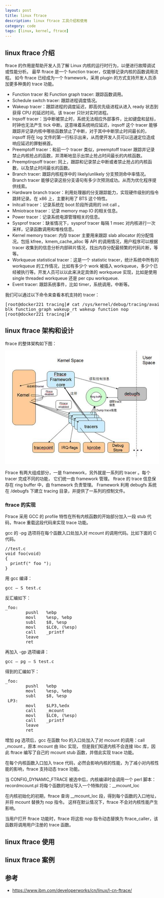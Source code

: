 ```yaml
---
layout: post
title: linux ftrace
description: linux ftrace 工具介绍和使用
category: code
tags: [linux, kernel, ftrace]
---
```

## linux ftrace 介绍
ftrace 的作用是帮助开发人员了解 Linux 内核的运行时行为，以便进行故障调试或性能分析。
最早 ftrace 是一个 function tracer，仅能够记录内核的函数调用流程。
如今 ftrace 已经成为一个 framework，采用 plugin 的方式支持开发人员添加更多种类的 trace 功能。

- Function tracer 和 Function graph tracer: 跟踪函数调用。
- Schedule switch tracer: 跟踪进程调度情况。
- Wakeup tracer：跟踪进程的调度延迟，即高优先级进程从进入 ready 状态到获得 CPU 的延迟时间。该 tracer 只针对实时进程。
- Irqsoff tracer：当中断被禁止时，系统无法相应外部事件，比如键盘和鼠标，时钟也无法产生 tick 中断。这意味着系统响应延迟，irqsoff 这个 tracer 能够跟踪并记录内核中哪些函数禁止了中断，对于其中中断禁止时间最长的，irqsoff 将在 log 文件的第一行标示出来，从而使开发人员可以迅速定位造成响应延迟的罪魁祸首。
- Preemptoff tracer：和前一个 tracer 类似，preemptoff tracer 跟踪并记录禁止内核抢占的函数，并清晰地显示出禁止抢占时间最长的内核函数。
- Preemptirqsoff tracer: 同上，跟踪和记录禁止中断或者禁止抢占的内核函数，以及禁止时间最长的函数。
- Branch tracer: 跟踪内核程序中的 likely/unlikely 分支预测命中率情况。 Branch tracer 能够记录这些分支语句有多少次预测成功。从而为优化程序提供线索。
- Hardware branch tracer：利用处理器的分支跟踪能力，实现硬件级别的指令跳转记录。在 x86 上，主要利用了 BTS 这个特性。
- Initcall tracer：记录系统在 boot 阶段所调用的 init call 。
- Mmiotrace tracer：记录 memory map IO 的相关信息。
- Power tracer：记录系统电源管理相关的信息。
- Sysprof tracer：缺省情况下，sysprof tracer 每隔 1 msec 对内核进行一次采样，记录函数调用和堆栈信息。
- Kernel memory tracer: 内存 tracer 主要用来跟踪 slab allocator 的分配情况。包括 kfree，kmem_cache_alloc 等 API 的调用情况，用户程序可以根据 tracer 收集到的信息分析内部碎片情况，找出内存分配最频繁的代码片断，等等。
- Workqueue statistical tracer：这是一个 statistic tracer，统计系统中所有的 workqueue 的工作情况，比如有多少个 work 被插入 workqueue，多少个已经被执行等。开发人员可以以此来决定具体的 workqueue 实现，比如是使用 single threaded workqueue 还是 per cpu workqueue.
- Event tracer: 跟踪系统事件，比如 timer，系统调用，中断等。

我们可以通过以下命令来查看本机支持的 tracer：

<pre class="nowordwrap">
[root@docker221 tracing]# cat /sys/kernel/debug/tracing/available_tracers 
blk function_graph wakeup_rt wakeup function nop
[root@docker221 tracing]# 
</pre>

## linux ftrace 架构和设计
ftrace 的整体架构如下图：

![](/images/linux-trace/ftrace-architecture.jpg)

Ftrace 有两大组成部分，一是 framework，另外就是一系列的 tracer 。每个 tracer 完成不同的功能，
它们统一由 framework 管理。 ftrace 的 trace 信息保存在 ring buffer 中，由 framework 负责管理。 
Framework 利用 debugfs 系统在 /debugfs 下建立 tracing 目录，并提供了一系列的控制文件。

### ftrace 的实现
Ftrace 采用 GCC 的 profile 特性在所有内核函数的开始部分加入一段 stub 代码，ftrace 重载这段代码来实现 trace 功能。

gcc 的 -pg 选项将在每个函数入口处加入对 mcount 的调用代码。比如下面的 C 代码。

<pre class="nowordwrap">
//test.c 
void foo(void) 
{ 
  printf(" foo "); 
}
</pre>

用 gcc 编译：

<pre class="nowordwrap">
gcc – S test.c
</pre>

反汇编如下：

<pre class="nowordwrap">
_foo: 
        pushl   %ebp 
        movl    %esp, %ebp 
        subl    $8, %esp 
        movl    $LC0, (%esp) 
        call    _printf 
        leave 
        ret
</pre>

再加入 -gp 选项编译：

<pre class="nowordwrap">
gcc – pg – S test.c
</pre>

得到的汇编如下：

<pre class="nowordwrap">
_foo: 
        pushl   %ebp 
        movl    %esp, %ebp 
        subl    $8, %esp 
 LP3: 
        movl    $LP3,%edx 
        call    _mcount 
        movl    $LC0, (%esp) 
        call    _printf 
        leave 
        ret
</pre>

增加 pg 选项后，gcc 在函数 foo 的入口处加入了对 mcount 的调用：call _mcount 。原本 mcount 由 libc 实现，
但是我们知道内核不会连接 libc 库，因此 ftrace 编写了自己的 mcount stub 函数，并借此实现 trace 功能。

在每个内核函数入口加入 trace 代码，必然会影响内核的性能，为了减小对内核性能的影响，ftrace 支持动态 trace 功能。

当 CONFIG_DYNAMIC_FTRACE 被选中后，内核编译时会调用一个 perl 脚本：recordmcount.pl 
将每个函数的地址写入一个特殊的段：__mcount_loc

在内核初始化的初期，ftrace 查询 __mcount_loc 段，得到每个函数的入口地址，并将 mcount 替换为 nop 指令。
这样在默认情况下，ftrace 不会对内核性能产生影响。

当用户打开 ftrace 功能时，ftrace 将这些 nop 指令动态替换为 ftrace_caller，该函数将调用用户注册的 trace 函数。

## linux ftrace 使用

## linux ftrace 案例


## 参考

- https://www.ibm.com/developerworks/cn/linux/l-cn-ftrace/

[-10]:    http://hushi55.github.io/  "-10"
